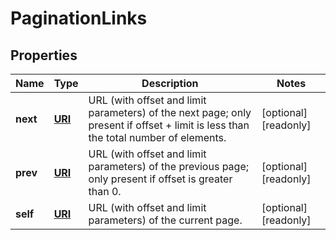 

# PaginationLinks

## Properties

| Name | Type | Description | Notes |
| ------------ | ------------- | ------------- | ------------- |
| **next** | [**URI**](URI.md) | URL (with offset and limit parameters) of the next page; only present if offset + limit is less than the total number of elements. |  [optional] [readonly] |
| **prev** | [**URI**](URI.md) | URL (with offset and limit parameters) of the previous page; only present if offset is greater than 0. |  [optional] [readonly] |
| **self** | [**URI**](URI.md) | URL (with offset and limit parameters) of the current page. |  [optional] [readonly] |


